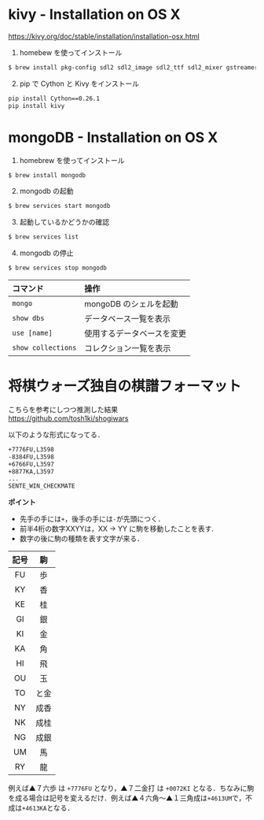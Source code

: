 # kivy - Installation on OS X
https://kivy.org/doc/stable/installation/installation-osx.html

1. homebew を使ってインストール
```bash
$ brew install pkg-config sdl2 sdl2_image sdl2_ttf sdl2_mixer gstreamer
```

2. pip で Cython と Kivy をインストール
```bash
pip install Cython==0.26.1
pip install kivy
```

# mongoDB - Installation on OS X

1. homebrew を使ってインストール
```bash
$ brew install mongodb
```

2. mongodb の起動
```bash
$ brew services start mongodb
```

3. 起動しているかどうかの確認
```bash
$ brew services list
```

4. mongodb の停止
```bash
$ brew services stop mongodb
```

|コマンド | 操作 |
|:---|:---|
| `mongo` | mongoDB のシェルを起動 | 
| `show dbs` | データベース一覧を表示 | 
| `use [name]` | 使用するデータベースを変更 | 
| `show collections` | コレクション一覧を表示 |


# 将棋ウォーズ独自の棋譜フォーマット
こちらを参考にしつつ推測した結果  
https://github.com/tosh1ki/shogiwars

以下のような形式になってる．
```bash
+7776FU,L3598
-8384FU,L3598
+6766FU,L3597
+8877KA,L3597
...
SENTE_WIN_CHECKMATE
```

**ポイント**

+ 先手の手には`+`，後手の手には`-`が先頭につく．
+ 前半4桁の数字XXYYは，XX -> YY に駒を移動したことを表す.
+ 数字の後に駒の種類を表す文字が来る．

| 記号 | 駒 |
|:---:|:---:|
| FU  | 歩  |
| KY  | 香  |
| KE  | 桂  |
| GI  | 銀  |
| KI  | 金  |
| KA  | 角  |
| HI  | 飛  |
| OU  | 玉  |
| TO  | と金|
| NY  | 成香|
| NK  | 成桂|
| NG  | 成銀|
| UM  | 馬  |
| RY  | 龍  |

例えば▲７六歩 は `+7776FU` となり，▲７二金打 は `+0072KI` となる．ちなみに駒を成る場合は記号を変えるだけ．例えば▲４六角〜▲１三角成は`+4613UM`で，不成は`+4613KA`となる．

